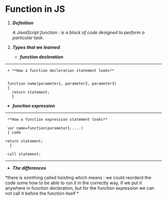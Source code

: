# Function in JS
 

1. ***Definition***


   *A JavaScript function : is a block of code designed to perform a particular task.*



2. ***Types that we learned***
   
   + ***function decleration***

   
  _______________

     + **How a function decleration statement looks**
     

     function name(parameter1, parameter2, parameter3) 
     {
       return statement;
       }




   + ***function expression***

   _______

     **How a function expression statement looks**

     var name=function(parameter1.....) 
     { code

    return statement;
      }

     call statement;
  
  ___________
   
   + ***The differences***

   *there is somthing called hoisting which means : we could reorderd the code some how to be able to run it in the correctly way, if we put it anywhere in function decleration, but for the function expression we can not call it before the function itself *

   